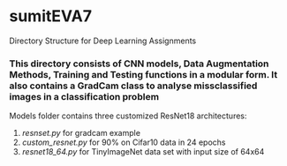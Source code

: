 # sumitEVA7
Directory Structure for Deep Learning Assignments
### This directory consists of CNN models, Data Augmentation Methods, Training and Testing functions in a modular form. It also contains a GradCam class to analyse missclassified images in a classification problem ###

Models folder contains three customized ResNet18 architectures:
1. *resnset.py* for gradcam example
2. *custom_resnet.py* for 90% on Cifar10 data in 24 epochs
3. *resnet18_64.py* for TinyImageNet data set with input size of 64x64
